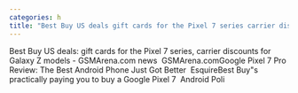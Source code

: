 ```yaml
---
categories: h
title: "Best Buy US deals gift cards for the Pixel 7 series carrier discounts for Galaxy Z models  GSMArenacom news  GSMArenacom"
---
```

Best Buy US deals: gift cards for the Pixel 7 series, carrier discounts for Galaxy Z models - GSMArena.com news&nbsp;&nbsp;GSMArena.comGoogle Pixel 7 Pro Review: The Best Android Phone Just Got Better&nbsp;&nbsp;EsquireBest Buy"s practically paying you to buy a Google Pixel 7&nbsp;&nbsp;Android Poli